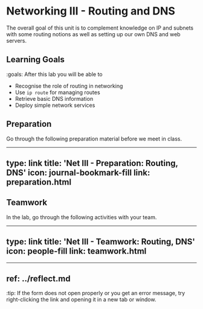 # Networking III - Routing and DNS

The overall goal of this unit is to complement knowledge on IP and subnets with some routing notions as well as setting up our own DNS and web servers.


## Learning Goals

:goals: After this lab you will be able to

- Recognise the role of routing in networking
- Use `ip route` for managing routes
- Retrieve basic DNS information
- Deploy simple network services


## Preparation

Go through the following preparation material before we meet in class.


---
type: link
title: 'Net III - Preparation: Routing, DNS'
icon: journal-bookmark-fill
link: preparation.html
---


## Teamwork

In the lab, go through the following activities with your team.


---
type: link
title: 'Net III - Teamwork: Routing, DNS'
icon: people-fill
link: teamwork.html
---




---
ref: ../reflect.md
---


:tip:
If the form does not open properly or you get an error message, try right-clicking the link and opening it in a new tab or window.



